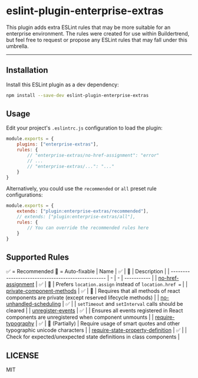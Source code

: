 # eslint-plugin-enterprise-extras

This plugin adds extra ESLint rules that may be more suitable for an enterprise environment. The rules were created for use within Buildertrend, but feel free to request or propose any ESLint rules that may fall under this umbrella.

------------

## Installation

Install this ESLint plugin as a dev dependency:

```bash
npm install --save-dev eslint-plugin-enterprise-extras
```

## Usage

Edit your project's `.eslintrc.js` configuration to load the plugin:

```js
module.exports = {
    plugins: ["enterprise-extras"],
    rules: {
        // "enterprise-extras/no-href-assignment": "error"
        // ...
        // "enterprise-extras/...": "..."
    }
}
```

Alternatively, you could use the `recommended` or `all` preset rule configurations:

```js
module.exports = {
    extends: ["plugin:enterprise-extras/recommended"],
    // extends: ["plugin:enterprise-extras/all"],
    rules: {
        // You can override the recommended rules here
    }
}
```

## Supported Rules

✅ = Recommended
🔧 = Auto-fixable
| Name                                               | ✅ | 🔧 | Description |
| -------------------------------------------------- | - | - | ----------- |
| [no-href-assignment](/docs/no-href-assignment.md)  | ✅ | 🔧 | Prefers `location.assign` instead of `location.href =` |
| [private-component-methods](/docs/private-component-methods.md)  | ✅ | 🔧 | Requires that all methods of react components are private (except reserved lifecycle methods) |
| [no-unhandled-scheduling](/docs/no-unhandled-scheduling.md)  | ✅ |  | `setTimeout` and `setInterval` calls should be cleared |
| [unregister-events](/docs/unregister-events.md)  | ✅ |  | Ensures all events registered in React components are unregistered when component unmounts |
| [require-typography](/docs/require-typography.md)  | ✅ | 🔧 (Partially) | Require usage of smart quotes and other typographic unicode characters |
| [require-state-property-definition](/docs/require-state-property-definition.md)  | ✅ |  | Check for expected/unexpected state definitions in class components |

## LICENSE

MIT
